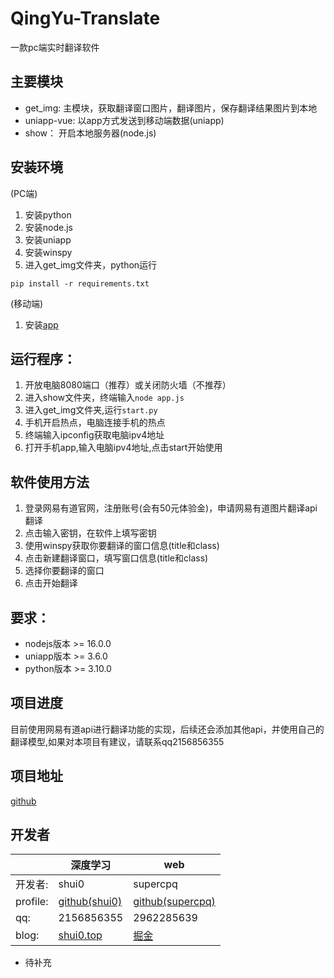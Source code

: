 # QingYu-Translate
一款pc端实时翻译软件

## 主要模块
- get_img: 主模块，获取翻译窗口图片，翻译图片，保存翻译结果图片到本地
- uniapp-vue: 以app方式发送到移动端数据(uniapp)
- show： 开启本地服务器(node.js)

## 安装环境
(PC端)
1. 安装python 
2. 安装node.js
3. 安装uniapp
4. 安装winspy
5. 进入get_img文件夹，python运行

 ``pip install -r requirements.txt``

(移动端)
1. 安装[app](http://43.138.202.7:8888/down/oodHiCLDu5Kl)


## 运行程序：
1. 开放电脑8080端口（推荐）或关闭防火墙（不推荐）
2. 进入show文件夹，终端输入`node app.js`
3. 进入get_img文件夹,运行`start.py`
4. 手机开启热点，电脑连接手机的热点
5. 终端输入ipconfig获取电脑ipv4地址
6. 打开手机app,输入电脑ipv4地址,点击start开始使用

## 软件使用方法
1. 登录网易有道官网，注册账号(会有50元体验金)，申请网易有道图片翻译api翻译
2. 点击输入密钥，在软件上填写密钥
3. 使用winspy获取你要翻译的窗口信息(title和class)
4. 点击新建翻译窗口，填写窗口信息(title和class)
5. 选择你要翻译的窗口
6. 点击开始翻译


## 要求：
- nodejs版本 >= 16.0.0
- uniapp版本 >= 3.6.0
- python版本 >= 3.10.0

## 项目进度
目前使用网易有道api进行翻译功能的实现，后续还会添加其他api，并使用自己的翻译模型,如果对本项目有建议，请联系qq2156856355


## 项目地址
[github](https://github.com/shui0/QingYu-Translate)


## 开发者
||深度学习|web|
| ----------- | ----------- | ----------- |
 |开发者:|shui0 |supercpq |
 |profile:|[github(shui0)](https://github.com/shui0)| [github(supercpq)](https://github.com/supercpq)|
 |qq:|2156856355| 2962285639|
 |blog:|[shui0.top](shui0.top)| [掘金](https://juejin.cn/user/3171425354782893/posts)|

- 待补充
